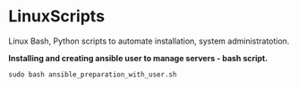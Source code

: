 # LinuxScripts
Linux Bash, Python scripts to automate installation, system administratotion.

**Installing and creating ansible user to manage servers - bash script.**
```
sudo bash ansible_preparation_with_user.sh
```

